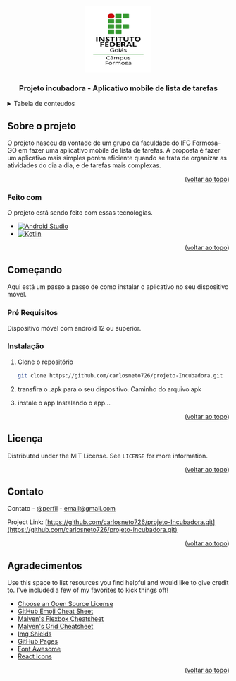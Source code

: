 <a name="readme-top"></a>

<br />
<div align="center">
  <a href="https://github.com/carlosneto726/projeto-Incubadora">
    <img src="images/logo-ifg-formosa.png" alt="Logo" width="150" height="150">
  </a>

  <h3 align="center">Projeto incubadora - Aplicativo mobile de lista de tarefas</h3>

</div>


<!-- Tabela de conteudos -->
<details>
  <summary>Tabela de conteudos</summary>
  <ol>
    <li>
      <a href="#sobre-o-projeto">Sobre o projeto</a>
      <ul>
        <li><a href="#built-with">Feito com</a></li>
      </ul>
    </li>
    <li>
      <a href="#começando">Começando</a>
      <ul>
        <li><a href="#pré-requisitos">Pré Requisitos</a></li>
        <li><a href="#instalação">Instalação</a></li>
      </ul>
    </li>
    <li><a href="#Licença">Licença</a></li>
    <li><a href="#contato">Contato</a></li>
    <li><a href="#agradecimentos">Agradecimentos</a></li>
  </ol>
</details>


## Sobre o projeto

<!--    Screenshot do projeto    [![Product Name Screen Shot][product-screenshot]](https://example.com) -->

O projeto nasceu da vontade de um grupo da faculdade do IFG Formosa-GO em fazer uma aplicativo mobile de lista de tarefas. A proposta é fazer um aplicativo mais simples porém eficiente quando se trata de organizar as atividades do dia a dia, e de tarefas mais complexas.


<p align="right">(<a href="#readme-top">voltar ao topo</a>)</p>



### Feito com

O projeto está sendo feito com essas tecnologias.

* [![Android Studio][Android Studio]][Android-url]
* [![Kotlin][Kotlin]][Kotlin-url]

<p align="right">(<a href="#readme-top">voltar ao topo</a>)</p>



## Começando

Aqui está um passo a passo de como instalar o aplicativo no seu dispositivo móvel.

### Pré Requisitos

Dispositivo móvel com android 12 ou superior.

### Instalação

1. Clone o repositório
   ```sh
   git clone https://github.com/carlosneto726/projeto-Incubadora.git
   ```
2. transfira o .apk para o seu dispositivo.
   Caminho do arquivo apk

3. instale o app
  Instalando o app...

<p align="right">(<a href="#readme-top">voltar ao topo</a>)</p>




## Licença

Distributed under the MIT License. See `LICENSE` for more information.

<p align="right">(<a href="#readme-top">voltar ao topo</a>)</p>



<!-- CONTACT -->
## Contato

Contato - [@perfil](https://twitter.com/your_username) - email@gmail.com

Project Link: [https://github.com/carlosneto726/projeto-Incubadora.git](https://github.com/carlosneto726/projeto-Incubadora.git)

<p align="right">(<a href="#readme-top">voltar ao topo</a>)</p>



## Agradecimentos

Use this space to list resources you find helpful and would like to give credit to. I've included a few of my favorites to kick things off!

* [Choose an Open Source License](https://choosealicense.com)
* [GitHub Emoji Cheat Sheet](https://www.webpagefx.com/tools/emoji-cheat-sheet)
* [Malven's Flexbox Cheatsheet](https://flexbox.malven.co/)
* [Malven's Grid Cheatsheet](https://grid.malven.co/)
* [Img Shields](https://shields.io)
* [GitHub Pages](https://pages.github.com)
* [Font Awesome](https://fontawesome.com)
* [React Icons](https://react-icons.github.io/react-icons/search)

<p align="right">(<a href="#readme-top">voltar ao topo</a>)</p>


<!-- MARKDOWN LINKS & IMAGES -->
<!-- https://www.markdownguide.org/basic-syntax/#reference-style-links -->

[product-screenshot]: images/screenshot.png

[Kotlin]: https://img.shields.io/badge/Kotlin-0095D5?&style=for-the-badge&logo=kotlin&logoColor=white
[Kotlin-url]: https://kotlinlang.org/

[Android Studio]: https://img.shields.io/badge/Android-3DDC84?style=for-the-badge&logo=android&logoColor=white
[Android-url]: https://developer.android.com/studio
